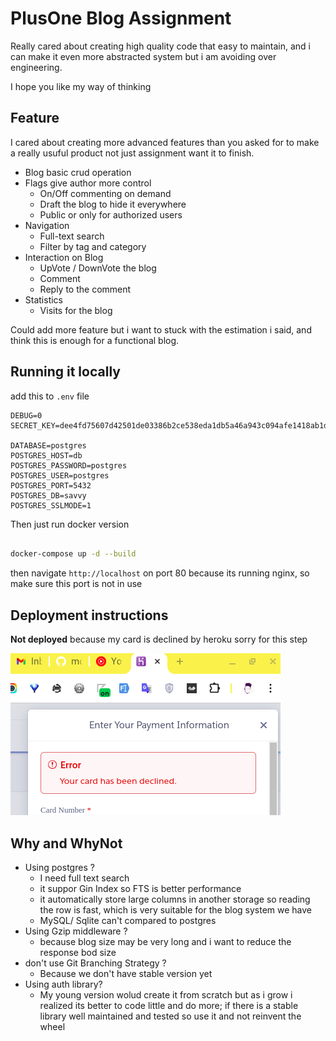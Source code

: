 # PlusOne Blog Assignment 

Really cared about creating high quality code that easy to maintain, and i can make it even more abstracted system but i am avoiding over engineering.

I hope you like my way of thinking


## Feature

I cared about creating more advanced features than you asked for to make a really usuful product not just assignment want it to finish.

- Blog basic crud operation
- Flags give author more control
  - On/Off commenting on demand
  - Draft the blog to hide it everywhere
  - Public or only for authorized users
- Navigation
  - Full-text search
  - Filter by tag and category
- Interaction on Blog
  - UpVote / DownVote the blog
  - Comment
  - Reply to the comment
- Statistics
  - Visits for the blog


Could add more feature but i want to stuck with the estimation i said, and think this is enough for a functional blog.

## Running it locally

add this to `.env` file

```
DEBUG=0
SECRET_KEY=dee4fd75607d42501de03386b2ce538eda1db5a46a943c094afe1418ab1dc706

DATABASE=postgres
POSTGRES_HOST=db
POSTGRES_PASSWORD=postgres
POSTGRES_USER=postgres
POSTGRES_PORT=5432
POSTGRES_DB=savvy
POSTGRES_SSLMODE=1
```

Then just run docker version

```sh

docker-compose up -d --build

```

then navigate `http://localhost` on port 80 because its running nginx, so make sure this port is not in use

## Deployment instructions

**Not deployed** because my card is declined by heroku
sorry for this step

![card decline](./card.png)

## Why and WhyNot

- Using postgres ?
  - I need full text search
  - it suppor Gin Index so FTS is better performance
  - it automatically store large columns in another storage so reading the row is fast, which is very suitable for the blog system we have
  - MySQL/ Sqlite can't compared to postgres
- Using Gzip middleware ?
  - because blog size may be very long and i want to reduce the response bod size
- don't use Git Branching Strategy ?
  - Because we don't have stable version yet
- Using auth library?
  - My young version wolud create it from scratch but as i grow i realized its better to code little and do more; if there is a stable library well maintained and tested so use it and not reinvent the wheel
